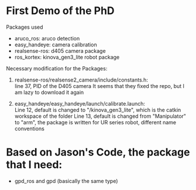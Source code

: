 # First Demo of the PhD

Packages used 
- aruco_ros: aruco detection
- easy_handeye: camera calibration
- realsense-ros: d405 camera package
- ros_kortex: kinova_gen3_lite robot package

Necessary modification for the Packages:
1. realsense-ros/realsense2_camera/include/constants.h:<br>
   line 37, PID of the D405 camera
   It seems that they fixed the repo, but I am lazy to download it again

3. easy_handeye/easy_handeye/launch/calibrate.launch:<br>
   Line 12, default is changed to "/kinova_gen3_lite", which is the catkin workspace of the folder
   Line 13, default is changed from "Manipulator" to "arm", the package is written for UR series robot, different name conventions 




# Based on Jason's Code, the package that I need:

- gpd_ros and gpd (basically the same type)